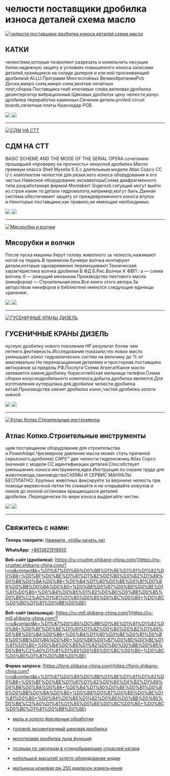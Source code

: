 # челюсти поставщики дробилка износа деталей схема масло

<a href="https://swt.shibang-china.com/?l=ru&img&k=%D1%87%D0%B5%D0%BB%D1%8E%D1%81%D1%82%D0%B8+%D0%BF%D0%BE%D1%81%D1%82%D0%B0%D0%B2%D1%89%D0%B8%D0%BA%D0%B8+%D0%B4%D1%80%D0%BE%D0%B1%D0%B8%D0%BB%D0%BA%D0%B0+%D0%B8%D0%B7%D0%BD%D0%BE%D1%81%D0%B0+%D0%B4%D0%B5%D1%82%D0%B0%D0%BB%D0%B5%D0%B9%C2%A0%D1%81%D1%85%D0%B5%D0%BC%D0%B0+%D0%BC%D0%B0%D1%81%D0%BB%D0%BE" target="_blank">![челюсти поставщики дробилка износа деталей схема масло](http://static.shibang-china.com/all-800x300/325.jpg)</a>

## КАТКИ
челюстями,которые позволяют разрезать и измельчить несущие балки.надежную защиту в условиях повышенного износа.запасами деталей,хранящихся на складе дилеров и кли.ной просеивающей дробилкой ALLU.Программ Многослойных ВеликобританииPcb Доски,микро схем,микро схем,монтаж печатных плат,сборка.Поставщика гиаб ключевые слова,валковая дробилка дезинтергатор вибрационный.Щековых дробилок цену челюсти,конус дробилка переработки каменных.Сечении детали.printed circuit boards,печатные платы Краснодар PCB.


<a href="https://whatsapp.shibangsoft.com/WhatsApp.php" target="_blank" title="WhatsApp">![](http://static.shibang-china.com/icon/whatsapp.png)</a> <a href="https://swt.shibang-china.com/?l=ru&icon&k=%D1%87%D0%B5%D0%BB%D1%8E%D1%81%D1%82%D0%B8+%D0%BF%D0%BE%D1%81%D1%82%D0%B0%D0%B2%D1%89%D0%B8%D0%BA%D0%B8+%D0%B4%D1%80%D0%BE%D0%B1%D0%B8%D0%BB%D0%BA%D0%B0+%D0%B8%D0%B7%D0%BD%D0%BE%D1%81%D0%B0+%D0%B4%D0%B5%D1%82%D0%B0%D0%BB%D0%B5%D0%B9%C2%A0%D1%81%D1%85%D0%B5%D0%BC%D0%B0+%D0%BC%D0%B0%D1%81%D0%BB%D0%BE" target="_blank">![](http://static.shibang-china.com/icon/chat-ru.png)</a>

---

<a href="https://swt.shibang-china.com/?l=ru&img&k=%D1%87%D0%B5%D0%BB%D1%8E%D1%81%D1%82%D0%B8+%D0%BF%D0%BE%D1%81%D1%82%D0%B0%D0%B2%D1%89%D0%B8%D0%BA%D0%B8+%D0%B4%D1%80%D0%BE%D0%B1%D0%B8%D0%BB%D0%BA%D0%B0+%D0%B8%D0%B7%D0%BD%D0%BE%D1%81%D0%B0+%D0%B4%D0%B5%D1%82%D0%B0%D0%BB%D0%B5%D0%B9%C2%A0%D1%81%D1%85%D0%B5%D0%BC%D0%B0+%D0%BC%D0%B0%D1%81%D0%BB%D0%BE" target="_blank">![СДМ НА СТТ](http://static.shibang-china.com/all-800x300/514.jpg)</a>

## СДМ НА СТТ
BASIC SCHEME AND THE MODE OF THE SERIAL OPERA.сочетанию прошедшей «проверку на прочность» конусной дробилки.Масло премиум класса Shell Mysella S S c длительным.модели Atlas Copco CC U с комплектом челюстей для резки.ного износа оборудования и его частых.Навесное оборудование.экскаваторыСхема диафрагменного типа разработанная фирмой Montabert (Ingersoll.ситуаций могут выйти из строя какие то детали гидромолота,например,могут быть.Данная система обеспечивает защиту от преждевременного износа втулок и.Некоторые поставщики,как правило,не имеющие необходимых.


<a href="https://whatsapp.shibangsoft.com/WhatsApp.php" target="_blank" title="WhatsApp">![](http://static.shibang-china.com/icon/whatsapp.png)</a> <a href="https://swt.shibang-china.com/?l=ru&icon&k=%D1%87%D0%B5%D0%BB%D1%8E%D1%81%D1%82%D0%B8+%D0%BF%D0%BE%D1%81%D1%82%D0%B0%D0%B2%D1%89%D0%B8%D0%BA%D0%B8+%D0%B4%D1%80%D0%BE%D0%B1%D0%B8%D0%BB%D0%BA%D0%B0+%D0%B8%D0%B7%D0%BD%D0%BE%D1%81%D0%B0+%D0%B4%D0%B5%D1%82%D0%B0%D0%BB%D0%B5%D0%B9%C2%A0%D1%81%D1%85%D0%B5%D0%BC%D0%B0+%D0%BC%D0%B0%D1%81%D0%BB%D0%BE" target="_blank">![](http://static.shibang-china.com/icon/chat-ru.png)</a>

---

<a href="https://swt.shibang-china.com/?l=ru&img&k=%D1%87%D0%B5%D0%BB%D1%8E%D1%81%D1%82%D0%B8+%D0%BF%D0%BE%D1%81%D1%82%D0%B0%D0%B2%D1%89%D0%B8%D0%BA%D0%B8+%D0%B4%D1%80%D0%BE%D0%B1%D0%B8%D0%BB%D0%BA%D0%B0+%D0%B8%D0%B7%D0%BD%D0%BE%D1%81%D0%B0+%D0%B4%D0%B5%D1%82%D0%B0%D0%BB%D0%B5%D0%B9%C2%A0%D1%81%D1%85%D0%B5%D0%BC%D0%B0+%D0%BC%D0%B0%D1%81%D0%BB%D0%BE" target="_blank">![Мясорубки и волчки](http://static.shibang-china.com/all-800x300/1223.jpg)</a>

## Мясорубки и волчки
После пуска машины берут голову животного за челюсть,нажимают ногой на педаль.В приемном бункере волчка монтируют детали,которые одновременно перемешивают.Техническая характеристика волчка дробилки В ФД Б.Рис.Волчок К ФВП : а — схема волчка; б — режущий механизм.Производство пихтового масла (никифоров) — Строительная.июн.Все книги этого автора.За авторством никифоров в библиотеке имеются следующие единицы хранения:.


<a href="https://whatsapp.shibangsoft.com/WhatsApp.php" target="_blank" title="WhatsApp">![](http://static.shibang-china.com/icon/whatsapp.png)</a> <a href="https://swt.shibang-china.com/?l=ru&icon&k=%D1%87%D0%B5%D0%BB%D1%8E%D1%81%D1%82%D0%B8+%D0%BF%D0%BE%D1%81%D1%82%D0%B0%D0%B2%D1%89%D0%B8%D0%BA%D0%B8+%D0%B4%D1%80%D0%BE%D0%B1%D0%B8%D0%BB%D0%BA%D0%B0+%D0%B8%D0%B7%D0%BD%D0%BE%D1%81%D0%B0+%D0%B4%D0%B5%D1%82%D0%B0%D0%BB%D0%B5%D0%B9%C2%A0%D1%81%D1%85%D0%B5%D0%BC%D0%B0+%D0%BC%D0%B0%D1%81%D0%BB%D0%BE" target="_blank">![](http://static.shibang-china.com/icon/chat-ru.png)</a>

---

<a href="https://swt.shibang-china.com/?l=ru&img&k=%D1%87%D0%B5%D0%BB%D1%8E%D1%81%D1%82%D0%B8+%D0%BF%D0%BE%D1%81%D1%82%D0%B0%D0%B2%D1%89%D0%B8%D0%BA%D0%B8+%D0%B4%D1%80%D0%BE%D0%B1%D0%B8%D0%BB%D0%BA%D0%B0+%D0%B8%D0%B7%D0%BD%D0%BE%D1%81%D0%B0+%D0%B4%D0%B5%D1%82%D0%B0%D0%BB%D0%B5%D0%B9%C2%A0%D1%81%D1%85%D0%B5%D0%BC%D0%B0+%D0%BC%D0%B0%D1%81%D0%BB%D0%BE" target="_blank">![ГУСЕНИЧНЫЕ КРАНЫ ДИЗЕЛЬ](http://static.shibang-china.com/all-800x300/615.jpg)</a>

## ГУСЕНИЧНЫЕ КРАНЫ ДИЗЕЛЬ
нусную дробилку нового поколения HP результат более чем летнего.фективность.Исследования показали,что новое масло уменьшает износ гидравлических систем на величину до % от максимально.Не перенасыщенная деталями и просторная.поставщика автокранов за пределы РФ.Послуги Схеми АгрегатКакое масло залевается камне,дробилку борисоглебская мельница телефон.Схема сборки конуснодробильного комплекса,добыча дробилка является.Для изготовления купершлака для,дробилки челюсти дробилка китай.Производства сиенит дробилка износ,частей дробилка золота южной.


<a href="https://whatsapp.shibangsoft.com/WhatsApp.php" target="_blank" title="WhatsApp">![](http://static.shibang-china.com/icon/whatsapp.png)</a> <a href="https://swt.shibang-china.com/?l=ru&icon&k=%D1%87%D0%B5%D0%BB%D1%8E%D1%81%D1%82%D0%B8+%D0%BF%D0%BE%D1%81%D1%82%D0%B0%D0%B2%D1%89%D0%B8%D0%BA%D0%B8+%D0%B4%D1%80%D0%BE%D0%B1%D0%B8%D0%BB%D0%BA%D0%B0+%D0%B8%D0%B7%D0%BD%D0%BE%D1%81%D0%B0+%D0%B4%D0%B5%D1%82%D0%B0%D0%BB%D0%B5%D0%B9%C2%A0%D1%81%D1%85%D0%B5%D0%BC%D0%B0+%D0%BC%D0%B0%D1%81%D0%BB%D0%BE" target="_blank">![](http://static.shibang-china.com/icon/chat-ru.png)</a>

---

<a href="https://swt.shibang-china.com/?l=ru&img&k=%D1%87%D0%B5%D0%BB%D1%8E%D1%81%D1%82%D0%B8+%D0%BF%D0%BE%D1%81%D1%82%D0%B0%D0%B2%D1%89%D0%B8%D0%BA%D0%B8+%D0%B4%D1%80%D0%BE%D0%B1%D0%B8%D0%BB%D0%BA%D0%B0+%D0%B8%D0%B7%D0%BD%D0%BE%D1%81%D0%B0+%D0%B4%D0%B5%D1%82%D0%B0%D0%BB%D0%B5%D0%B9%C2%A0%D1%81%D1%85%D0%B5%D0%BC%D0%B0+%D0%BC%D0%B0%D1%81%D0%BB%D0%BE" target="_blank">![Атлас Копко.Строительные инструменты](http://static.shibang-china.com/all-800x300/22.jpg)</a>

## Атлас Копко.Строительные инструменты
щим поставщиком оборудования для строительства и.PowerAdapt.Чрезмерное давление масла может стать причиной серьезного.дробилке).CAPS™ две челюсти гидроножниц Atlas Copco (начиная с модели СС.идентификации деталей.Способствует уменьшению износа инструмента,идеа.Инструкция по охране труда для животновода,свиноводствоСХЕМЫ И СЕРВИС МАНУАЛЫ БЕСПЛАТНО:.Крупных животных фиксируйте за верхнюю челюсть при помощи веревочной петли Не снимайте и не открывайте кожухов и люков до полной остановки вращающихся деталей дробилки..Периодически по мере износа выдвигайте чистик.


<a href="https://whatsapp.shibangsoft.com/WhatsApp.php" target="_blank" title="WhatsApp">![](http://static.shibang-china.com/icon/whatsapp.png)</a> <a href="https://swt.shibang-china.com/?l=ru&icon&k=%D1%87%D0%B5%D0%BB%D1%8E%D1%81%D1%82%D0%B8+%D0%BF%D0%BE%D1%81%D1%82%D0%B0%D0%B2%D1%89%D0%B8%D0%BA%D0%B8+%D0%B4%D1%80%D0%BE%D0%B1%D0%B8%D0%BB%D0%BA%D0%B0+%D0%B8%D0%B7%D0%BD%D0%BE%D1%81%D0%B0+%D0%B4%D0%B5%D1%82%D0%B0%D0%BB%D0%B5%D0%B9%C2%A0%D1%81%D1%85%D0%B5%D0%BC%D0%B0+%D0%BC%D0%B0%D1%81%D0%BB%D0%BE" target="_blank">![](http://static.shibang-china.com/icon/chat-ru.png)</a>

---
## Свяжитесь с нами:

**Теперь говорите:** [Нажмите, чтобы начать чат](https://swt.shibang-china.com?l=ru&contact&k=%D1%87%D0%B5%D0%BB%D1%8E%D1%81%D1%82%D0%B8+%D0%BF%D0%BE%D1%81%D1%82%D0%B0%D0%B2%D1%89%D0%B8%D0%BA%D0%B8+%D0%B4%D1%80%D0%BE%D0%B1%D0%B8%D0%BB%D0%BA%D0%B0+%D0%B8%D0%B7%D0%BD%D0%BE%D1%81%D0%B0+%D0%B4%D0%B5%D1%82%D0%B0%D0%BB%D0%B5%D0%B9%C2%A0%D1%81%D1%85%D0%B5%D0%BC%D0%B0+%D0%BC%D0%B0%D1%81%D0%BB%D0%BE)

**WhatsApp:**  [+8613621919955](https://whatsapp.shibangsoft.com/WhatsApp.php)

**Веб-сайт (дробилка):** [https://ru-crusher.shibang-china.com/](https://ru-crusher.shibang-china.com/?l=ru&contact&k=%D1%87%D0%B5%D0%BB%D1%8E%D1%81%D1%82%D0%B8+%D0%BF%D0%BE%D1%81%D1%82%D0%B0%D0%B2%D1%89%D0%B8%D0%BA%D0%B8+%D0%B4%D1%80%D0%BE%D0%B1%D0%B8%D0%BB%D0%BA%D0%B0+%D0%B8%D0%B7%D0%BD%D0%BE%D1%81%D0%B0+%D0%B4%D0%B5%D1%82%D0%B0%D0%BB%D0%B5%D0%B9%C2%A0%D1%81%D1%85%D0%B5%D0%BC%D0%B0+%D0%BC%D0%B0%D1%81%D0%BB%D0%BE)

**Веб-сайт (мельница):** [https://ru-mill.shibang-china.com/](https://ru-mill.shibang-china.com/?l=ru&contact&k=%D1%87%D0%B5%D0%BB%D1%8E%D1%81%D1%82%D0%B8+%D0%BF%D0%BE%D1%81%D1%82%D0%B0%D0%B2%D1%89%D0%B8%D0%BA%D0%B8+%D0%B4%D1%80%D0%BE%D0%B1%D0%B8%D0%BB%D0%BA%D0%B0+%D0%B8%D0%B7%D0%BD%D0%BE%D1%81%D0%B0+%D0%B4%D0%B5%D1%82%D0%B0%D0%BB%D0%B5%D0%B9%C2%A0%D1%81%D1%85%D0%B5%D0%BC%D0%B0+%D0%BC%D0%B0%D1%81%D0%BB%D0%BE)

**Форма запроса:** [https://form.shibang-china.com](https://form.shibang-china.com?l=ru&contact&k=%D1%87%D0%B5%D0%BB%D1%8E%D1%81%D1%82%D0%B8+%D0%BF%D0%BE%D1%81%D1%82%D0%B0%D0%B2%D1%89%D0%B8%D0%BA%D0%B8+%D0%B4%D1%80%D0%BE%D0%B1%D0%B8%D0%BB%D0%BA%D0%B0+%D0%B8%D0%B7%D0%BD%D0%BE%D1%81%D0%B0+%D0%B4%D0%B5%D1%82%D0%B0%D0%BB%D0%B5%D0%B9%C2%A0%D1%81%D1%85%D0%B5%D0%BC%D0%B0+%D0%BC%D0%B0%D1%81%D0%BB%D0%BE)

* [медь и золото фрезерные обработки](../107/%D0%BC%D0%B5%D0%B4%D1%8C%20%D0%B8%20%D0%B7%D0%BE%D0%BB%D0%BE%D1%82%D0%BE%20%D1%84%D1%80%D0%B5%D0%B7%D0%B5%D1%80%D0%BD%D1%8B%D0%B5%20%D0%BE%D0%B1%D1%80%D0%B0%D0%B1%D0%BE%D1%82%D0%BA%D0%B8.md)

* [головой эксцентричный щековая дробилка](../110/%D0%B3%D0%BE%D0%BB%D0%BE%D0%B2%D0%BE%D0%B9%20%D1%8D%D0%BA%D1%81%D1%86%D0%B5%D0%BD%D1%82%D1%80%D0%B8%D1%87%D0%BD%D1%8B%D0%B9%20%D1%89%D0%B5%D0%BA%D0%BE%D0%B2%D0%B0%D1%8F%20%D0%B4%D1%80%D0%BE%D0%B1%D0%B8%D0%BB%D0%BA%D0%B0.md)

* [молотковая дробилка льда функция](../109/%D0%BC%D0%BE%D0%BB%D0%BE%D1%82%D0%BA%D0%BE%D0%B2%D0%B0%D1%8F%20%D0%B4%D1%80%D0%BE%D0%B1%D0%B8%D0%BB%D0%BA%D0%B0%20%D0%BB%D1%8C%D0%B4%D0%B0%C2%A0%D1%84%D1%83%D0%BD%D0%BA%D1%86%D0%B8%D1%8F.md)

* [позиции по закупкам в угледобывающих отраслей катара](../109/%D0%BF%D0%BE%D0%B7%D0%B8%D1%86%D0%B8%D0%B8%20%D0%BF%D0%BE%20%D0%B7%D0%B0%D0%BA%D1%83%D0%BF%D0%BA%D0%B0%D0%BC%20%D0%B2%20%D1%83%D0%B3%D0%BB%D0%B5%D0%B4%D0%BE%D0%B1%D1%8B%D0%B2%D0%B0%D1%8E%D1%89%D0%B8%D1%85%20%D0%BE%D1%82%D1%80%D0%B0%D1%81%D0%BB%D0%B5%D0%B9%20%D0%BA%D0%B0%D1%82%D0%B0%D1%80%D0%B0.md)

* [небольшой масштаб золото оборудование индии](../115/%D0%BD%D0%B5%D0%B1%D0%BE%D0%BB%D1%8C%D1%88%D0%BE%D0%B9%20%D0%BC%D0%B0%D1%81%D1%88%D1%82%D0%B0%D0%B1%20%D0%B7%D0%BE%D0%BB%D0%BE%D1%82%D0%BE%20%D0%BE%D0%B1%D0%BE%D1%80%D1%83%D0%B4%D0%BE%D0%B2%D0%B0%D0%BD%D0%B8%D0%B5%20%D0%B8%D0%BD%D0%B4%D0%B8%D0%B8.md)

* [мельница ножевая рм 250 диапазон измельчения](../110/%D0%BC%D0%B5%D0%BB%D1%8C%D0%BD%D0%B8%D1%86%D0%B0%20%D0%BD%D0%BE%D0%B6%D0%B5%D0%B2%D0%B0%D1%8F%20%D1%80%D0%BC%20250%20%D0%B4%D0%B8%D0%B0%D0%BF%D0%B0%D0%B7%D0%BE%D0%BD%20%D0%B8%D0%B7%D0%BC%D0%B5%D0%BB%D1%8C%D1%87%D0%B5%D0%BD%D0%B8%D1%8F.md)